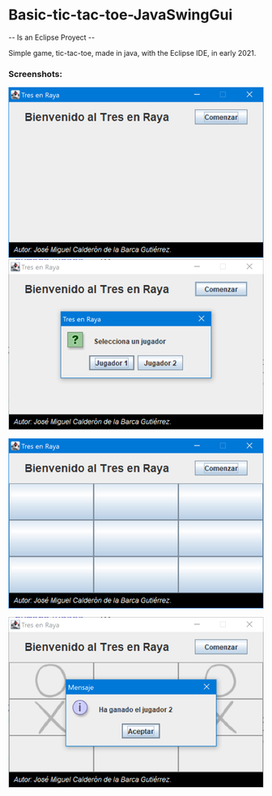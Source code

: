 # Basic-tic-tac-toe-JavaSwingGui

-- Is an Eclipse Proyect --

Simple game, tic-tac-toe, made in java, with the Eclipse IDE, in early 2021.



### Screenshots:



<img src="screenshots\ter1.PNG" title="" alt="Inicio del juego" data-align="center">

<img src="screenshots/ter2.PNG" title="" alt="seleccion de jugador" data-align="center">

![comienzo de la partida](screenshots/ter3.PNG)



![Fin del juego](screenshots/ter4.PNG)
